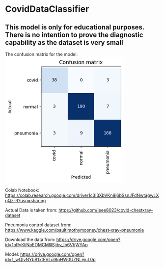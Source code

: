 # CovidDataClassifier

## This model is only for educational purposes. There is no intention to prove the diagnostic capability as the dataset is very small

The confusion matrix for the model:
![Confusion Matrix](https://github.com/kvmsc/CovidDataClassifier/blob/master/ConfusionMatrix.png)

Colab Notebook: https://colab.research.google.com/drive/1c3I3XbVKn9j6bSsnJFdNwtagwLXqQz-R?usp=sharing

Actual Data is taken from: https://github.com/ieee8023/covid-chestxray-dataset

Pneumonia control dataset from: https://www.kaggle.com/paultimothymooney/chest-xray-pneumonia

Download the data from: https://drive.google.com/open?id=1bRyKljNoEOMCMlllSjjbv_lb6VtjWYAp

Model: https://drive.google.com/open?id=1_wQIvNYbB1xtEVLulBpHW0UZNLejuL0p
